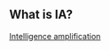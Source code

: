 ## What is IA?

[Intelligence amplification](https://en.wikipedia.org/wiki/Intelligence_amplification)
